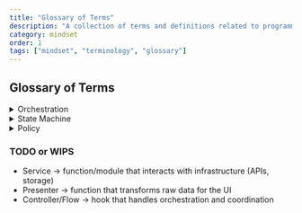 ```yaml
---
title: "Glossary of Terms"
description: "A collection of terms and definitions related to programming, UI architecture, and design"
category: mindset
order: 1
tags: ["mindset", "terminology", "glossary"]
---
```


## Glossary of Terms

<details>
  <summary><a name="orchestration" id="orchestration"></a> Orchestration</summary>

Orchestration is the coordination of multiple pieces of logic, data, or state into a meaningful flow. In a frontend app, orchestration usually involves:

- Calling services (APIs)
- Reacting to user input
- Updating state
- Handling loading, success, and error cases
- Managing side effects (navigation, notifications, logging, etc)

#### Why it’s called orchestration:

I am huge music fan, so it helps me think of orchestration as an actual orchestra. Each instrument (API, store, component) does its job independently. But the conductor coordinates when and how each one plays to produce a meaningful whole.

The orchestration layer is that conductor.

#### What orchestration isn't:

Orchestration is not business logic or pure rendering logic. It doesn’t own the rules, and it doesn’t draw anything. It just coordinates what happens when.

#### In summary

> "Orchestration": logic that coordinates events, side effects, and flows, usually wrapped in a custom hook or service.
</details>

<details>
  <summary>
    <a name="state-machine" id="state-machine"></a> State Machine
  </summary>

  > A state machine is a model where your app can only be in one state at a time, and you define the valid _transitions_ between those states.

  #### Why it’s called a state machine:
  As I understand it, `state machine` is a computer science term that, in terms of UI, applies to buttons, modals, forms, etc. So if we think in terms of UI, a state machine tells us:
- you can only be in one state at a time (e.g. `idle`, `loading`, `success`, `error`)
- you can only go from one state to another (e.g. `idle -> loading` NOT `success -> loading`)

State machines allow the creation of predictable, testable logic. It removes any ambiguity by saying your component or UI can't be in both `success` and `error` at the same time. And if it is, then you know something is wrong.

#### In summary
> State machine is simply a way of modeling your app state where only valid transitions between _exclusive_ states are allowed.
</details>

<details>
  <summary>
    <a name="policy" id="policy"></a> Policy
  </summary>

  > A policy in software architecture is a rule or decision-making strategy that defines or governs how something should behave under certain conditions. It defines how a module/script/component should interact with the outside world.

  It is my understanding that policies don't do any work. They just decide what work should be done based on a given input.

  A simple example would be a "retry policy" or how many times a function should be retried before giving up. Or should it even retry? In this case, I could create a `shouldRetry` function that takes input (e.g. `error`, `attempts`) and returns a boolean based on the logic I want to apply. `shouldRetry` will never attempt to retry anything. It will only decide whether or not to retry based on the input.

  #### In summary
  > Policy is simply a set of rules that define or influence how UI logic should be executed.
</details>

### TODO or WIPS
- Service → function/module that interacts with infrastructure (APIs, storage)
- Presenter → function that transforms raw data for the UI
- Controller/Flow → hook that handles orchestration and coordination
